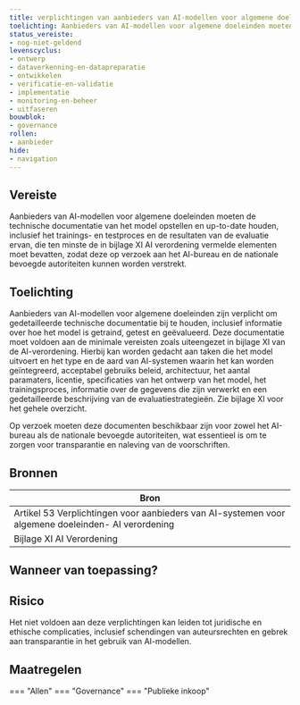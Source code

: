 ```yaml
---
title: verplichtingen van aanbieders van AI-modellen voor algemene doeleinden 
toelichting: Aanbieders van AI-modellen voor algemene doeleinden moeten de technische documentatie van het model opstellen en up-to-date houden, inclusief het trainings- en testproces en de resultaten van de evaluatie ervan, die ten minste de in bijlage XI AI verordening vermelde elementen moet bevatten, zodat deze op verzoek aan het AI-bureau en de nationale bevoegde autoriteiten kunnen worden verstrekt.
status_vereiste:
- nog-niet-geldend
levenscyclus:
- ontwerp
- dataverkenning-en-datapreparatie
- ontwikkelen
- verificatie-en-validatie
- implementatie
- monitoring-en-beheer
- uitfaseren
bouwblok:
- governance
rollen:
- aanbieder
hide:
- navigation
---
```


<!-- tags -->
## Vereiste

Aanbieders van AI-modellen voor algemene doeleinden moeten de technische documentatie van het model opstellen en up-to-date houden, inclusief het trainings- en testproces en de resultaten van de evaluatie ervan, die ten minste de in bijlage XI AI verordening vermelde elementen moet bevatten, zodat deze op verzoek aan het AI-bureau en de nationale bevoegde autoriteiten kunnen worden verstrekt.


## Toelichting

Aanbieders van AI-modellen voor algemene doeleinden zijn verplicht om gedetailleerde technische documentatie bij te houden, inclusief informatie over hoe het model is getraind, getest en geëvalueerd.
Deze documentatie moet voldoen aan de minimale vereisten zoals uiteengezet in bijlage XI van de AI-verordening.
Hierbij kan worden gedacht aan taken die het model uitvoert en het type en de aard van AI-systemen waarin het kan worden geïntegreerd, acceptabel gebruiks beleid, architectuur, het aantal paramaters, licentie, specificaties van het ontwerp van het model, het trainingsproces, informatie over de gegevens die zijn verwerkt en een gedetailleerde beschrijving van de evaluatiestrategieën.
Zie bijlage XI voor het gehele overzicht.

Op verzoek moeten deze documenten beschikbaar zijn voor zowel het AI-bureau als de nationale bevoegde autoriteiten, wat essentieel is om te zorgen voor transparantie en naleving van de voorschriften.



## Bronnen

| Bron                        |
|-----------------------------|
|Artikel 53 Verplichtingen voor aanbieders van AI-systemen voor algemene doeleinden- AI verordening|
|Bijlage XI AI Verordening|

## Wanneer van toepassing?


## Risico

Het niet voldoen aan deze verplichtingen kan leiden tot juridische en ethische complicaties, inclusief schendingen van auteursrechten en gebrek aan transparantie in het gebruik van AI-modellen.


## Maatregelen

=== "Allen"
	<!-- list_maatregelen vereiste/Verplichtingen_van_aanbieders_van_ai_modellen_voor_algemene_doeleinden_ -->
=== "Governance"
	<!-- list_maatregelen vereiste/Verplichtingen_van_aanbieders_van_ai_modellen_voor_algemene_doeleinden_ boubwlok/governance -->
=== "Publieke inkoop"
	<!-- list_maatregelen vereiste/Verplichtingen_van_aanbieders_van_ai_modellen_voor_algemene_doeleinden_ bouwblok/publieke-inkoop -->

